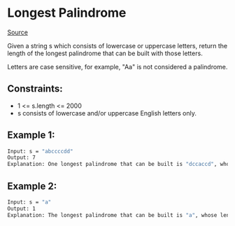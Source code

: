 # Longest Palindrome
[Source](https://leetcode.com/problems/longest-palindrome/)

Given a string s which consists of lowercase or uppercase letters, return the length of the longest palindrome that can be built with those letters.

Letters are case sensitive, for example, "Aa" is not considered a palindrome.

## Constraints:

 - 1 <= s.length <= 2000
 - s consists of lowercase and/or uppercase English letters only.

## Example 1:
```sh
Input: s = "abccccdd"
Output: 7
Explanation: One longest palindrome that can be built is "dccaccd", whose length is 7.
```

## Example 2:
```sh
Input: s = "a"
Output: 1
Explanation: The longest palindrome that can be built is "a", whose length is 1.
```